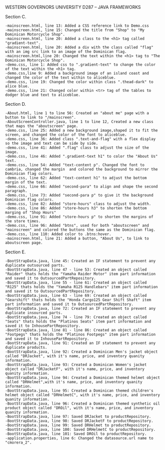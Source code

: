 
 WESTERN GOVERNORS UNIVERSITY 
D287 – JAVA FRAMEWORKS

Section C. 
 
    -mainscreen.html, line 13: Added a CSS reference link to Demo.css
    -mainscreen.html, line 15: Changed the title from "Shop" to "My Dominican Motorcycle Shop".
    -mainscreen.html, line 20: Added a class to the <h1> tag called "gradient-text".
    -mainscreen.html, line 20: Added a div with the class called "flag" with an img src link to an image of the Dominican flag.
    -mainscreen.html,line 20: Changed the text within the <h1> tag to "The Dominican Motorcycle Shop".
    -demo.css, line 1: Added css to ".gradient-text" to change the color of the text within the <h1> tag.
    -demo.css,line 9: Added a background image of an island coast and changed the color of the text within to aliceblue.
    -demo.css, line 19: Changed the color within class ".thead-dark" to alice blue.
    -demo.css, line 21: Changed color within <tr> tag of the tables to dodger blue and text to aliceblue.
    
Section D.

    -About.html, line 1 to line 56: Created an "about me" page with a button to link to "/mainscreen".
    -AboutScreenController.java, line 1 to line 12, Created a new class that maps the "aboutscreen" page. 
    -demo.css, line 25: Added a new background image,shaped it to fit the screen, and changed the color of the font to aliceblue.
    -demo.css, line 36: Added class ".text-and-flag" with a flex display so the image and text can be side by side.
    -demo.css, line 41: Added ".flag" class to adjust the size of the image.
    -demo.css, line 46: Added ".gradient-text h1" to color the "About Us" text.
    -demo.css, line 54: Added "text-content p". Changed the font to cambria, changed the margin  and colored the background to mirror the Dominican flag colors.
    -demo.css, line 62: Added "text-content h1" to adjust the bottom margin of the text.
    -demo.css, line 66: Added "second-para" to align and shape the second paragraph.
    -demo.css, line 73: Added "second-para p" to give it the background Dominican flag colors.
    -demo.css, line 82: Added "store-hours" class to adjust the width.
    -demo.css, line 86: Added "store-hours h3" to shorten the bottom marging of "Shop Hours"
    -demo.css, line 91: Added "store-hours p" to shorten the margins of the store times.
    -demo.css, line 96: Added "btns", used for both "aboutscreen" and "mainscreen" and colored the buttons the same as the Dominican flag.
    -demo.css, line 110: Added color to .btns:hover. 
    -mainscreen.html, line 21: Added a button, "About Us", to link to aboutscreen page.
    
Section E.

    -BootStrapData.java, line 45: Created an IF statement to prevent any duplicate outsourced parts.
    -BootStrapData.java, line 47 - line 53: Created an object called "Raider" thats holds the "Yamaha Raider Motor" item part information and saved it to OutsourcedPartRepository.
    -BootStrapData.java, line 55 - line 61: Created an object called "R125" thats holds the "Yamaha R125 Handlebars" item part information and saved it to OutsourcedPartRepository.
    -BootStrapData.java, line 63 - line 69: Created an object called "Gearshift" thats holds the "Honda Cargo125 Gear Shift Shaft" item part information and saved it to OutsourcedPartRepository.
    -BootStrapData.java, line 72: Created an IF statement to prevent any duplicate insourced parts.
    -BootStrapData.java, line 74 - line 79: Created an object called "Seats" thats holds the "Platinos Seats" item part information and saved it to InhousePartRepository.
    -BootStrapData.java, line 81 - line 86: Created an object called "Footpegs" thats holds the "Platinos Footpegs" item part information and saved it to InhousePartRepository.
    -BootStrapData.java, line 91: Created an IF statement to prevent any duplicate products.
    -BootStrapData.java, line 92: Created a Dominican Men's jacket object called "DRJacket", with it's name, price, and inventory quanity information.
    -BootStrapData.java, line 93: Created a Dominican Women's jacket object called "DRJacketF", with it's name, price, and inventory quanity information.
    -BootStrapData.java, line 94: Created a Dominican themed helmet object called "DRHelmet",with it's name, price, and inventory quanity information.
    -BootStrapData.java, line 95: Created a Dominican themed children's helmet object called "DRHelmetC", with it's name, price, and inventory quanity information.
    -BootStrapData.java, line 96: Created a Dominican themed synthetic oil product object called "DROil", with it's name, price, and inventory quanity information.
    -BootStrapData.java, line 97: Saved DRJacket to productRepository.
    -BootStrapData.java, line 98: Saved DRJacketF to productRepository.
    -BootStrapData.java, line 99: Saved DRHelmet to productRepository.
    -BootStrapData.java, line 100: Saved DRHelmetC to productRepository.
    -BootStrapData.java, line 101: Saved DROil to productRepository.
    -application.properties, line 6: Changed the datasource.url name to "cmorera_2".
